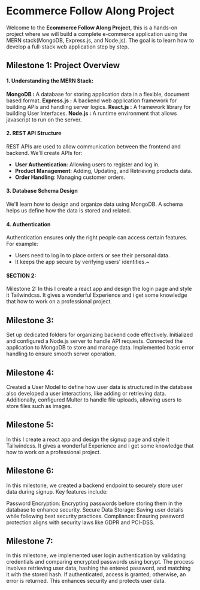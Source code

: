 # Ecommerce Follow Along Project
Welcome to the **Ecommerce Follow Along Project**, this is a hands-on project where we will build a complete e-commerce application using the MERN stack(MongoDB, Express.js, and Node.js). The goal is to learn how to develop a full-stack web application step by step.

## Milestone 1: Project Overview

#### 1. Understanding the MERN Stack:
**MongoDB :** A database for storing application data in a flexible, document based format.
**Express.js :** A backend web application framework for building APIs and handling server logics.
**React.js :** A framework library for building User Interfaces.
**Node.js :** A runtime environment that allows javascript to run on the server.

#### 2. REST API Structure
REST APIs are used to allow communication between the frontend and backend.
We'll create APIs for:
- **User Authentication**: Allowing users to register and log in.
- **Product Management**: Adding, Updating, and Retrieving products data.
- **Order Handling**: Managing customer orders.

#### 3. Database Schema Design
We'll learn how to design and organize data using MongoDB. A schema helps us define how the data is stored and related.


#### 4. Authentication
Authentication ensures only the right people can access certain features. For example:
- Users need to log in to place orders or see their personal data.
- It keeps the app secure by verifying users' identities.~

#### SECTION 2:
 Milestone 2:
  In this I create a react app and design the login page and style it Tailwindcss. It gives a wonderful Experience and i get some knowledge that how to work on a professional project. 

  ## Milestone 3:
  Set up dedicated folders for organizing backend code effectively. Initialized and configured a Node.js server to handle API requests. Connected the application to MongoDB to store and manage data. Implemented basic error handling to ensure smooth server operation.

  ## Milestone 4:
  Created a User Model to define how user data is structured in the database also developed a user interactions, like adding or retrieving data. Additionally, configured Multer to handle file uploads, allowing users to store files such as images.

  ## Milestone 5:
  In this I create a react app and design the signup page and style it Tailwindcss. It gives a wonderful Experience and i get some knowledge that how to work on a professional project. 

  ## Milestone 6:
  In this milestone, we created a backend endpoint to securely store user data during signup. Key features include:

   Password Encryption: Encrypting passwords before storing them in the database to enhance security.
   Secure Data Storage: Saving user details while following best security practices.
   Compliance: Ensuring password protection aligns with security laws like GDPR and PCI-DSS.

  ## Milestone 7:
  In this milestone, we implemented user login authentication by validating credentials and comparing encrypted passwords using bcrypt. The process involves retrieving user data, hashing the entered password, and matching it with the stored hash. If authenticated, access is granted; otherwise, an error is returned. This enhances security and protects user data. 